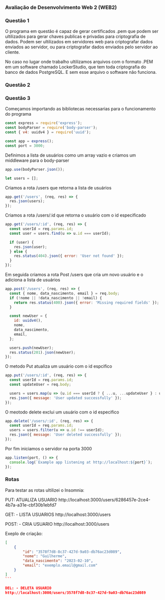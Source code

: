 ### Avaliação de Desenvolvimento Web 2 (WEB2)

### Questão 1

O programa em questão é capaz de gerar certificados .pem que podem ser ultilizados para gerar chaves publicas e privadas para criptografia de dados. Podem ser ultilizados em servidores web para criptografar dados enviados ao servidor, ou para criptografar dados enviados pelo servidor ao cliente.

No caso no lugar onde trabalho ultilizamos arquivos com o formato .PEM em um software chamado LockerStudio, que tem toda criptografia do banco de dados PostgreSQL. E sem esse arquivo o software não funciona.

### Questão 2



### Questão 3

Começamos importando as bibliotecas necessarias para o funcionamento do programa

```js
const express = require('express');
const bodyParser = require('body-parser');
const { v4: uuidv4 } = require('uuid');

const app = express();
const port = 3000;
```

Definimos a lista de usuários como um array vazio e criamos um middleware para o body-parser

```js
app.use(bodyParser.json());

let users = [];
```

Criamos a rota /users que retorna a lista de usuários

```js
app.get('/users', (req, res) => {
  res.json(users);
});
```

Criamos a rota /users/:id que retorna o usuário com o id especificado

```js
app.get('/users/:id', (req, res) => {
  const userId = req.params.id;
  const user = users.find(u => u.id === userId);

  if (user) {
    res.json(user);
  } else {
    res.status(404).json({ error: 'User not found' });
  }
});
```

Em seguida criamos a rota Post /users que cria um novo usuário e o adiciona a lista de usuários

```js
app.post('/users', (req, res) => {
  const { nome, data_nascimento, email } = req.body;
  if (!nome || !data_nascimento || !email) {
    return res.status(400).json({ error: 'Missing required fields' });
  }

  const newUser = {
    id: uuidv4(),
    nome,
    data_nascimento,
    email,
  };

  users.push(newUser);
  res.status(201).json(newUser);
});
```

O metodo Put atualiza um usuário com o id espcifico

```js
app.put('/users/:id', (req, res) => {
  const userId = req.params.id;
  const updateUser = req.body;

  users = users.map(u => (u.id === userId ? { ...u, ...updateUser } : u));
  res.json({ message: 'User updated successfully' });
});
```

O meotodo delete exclui um usuário com o id especifico

```js
app.delete('/users/:id', (req, res) => {
  const userId = req.params.id;
  users = users.filter(u => u.id !== userId);
  res.json({ message: 'User deleted successfully' });
});
```

Por fim iniciamos o servidor na porta 3000

```js
app.listen(port, () => {
  console.log(`Example app listening at http://localhost:${port}`);
});
```

### Rotas

Para testar as rotas ultilizei o Insomnia:

PUT:
ATUALIZA USUARIO
http://localhost:3000/users/6286457e-2ce4-4b7a-a31e-cbf30b1ebfd7

GET: - LISTA USUARIOS
http://localhost:3000/users

POST: - CRIA USUARIO
http://localhost:3000/users

Exeplo de criação:
````json
[
	{
		"id": "3578f7d8-8c37-427d-9a03-db76ac23d089",
		"nome": "Guilherme",
		"data_nascimento": "2023-02-10",
		"email": "exemplo.email@gmail.com"
	}
]
```

DEL: - DELETA USUARIO
http://localhost:3000/users/3578f7d8-8c37-427d-9a03-db76ac23d089









